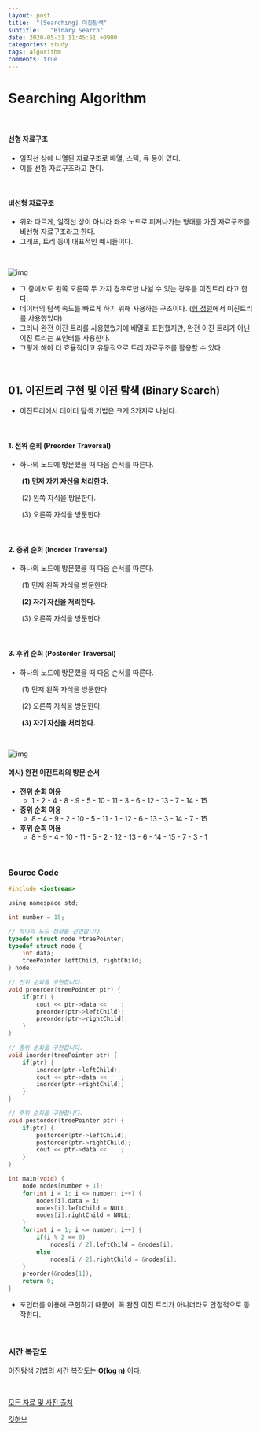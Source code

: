 ```yaml
---
layout: post
title:  "[Searching] 이진탐색"
subtitle:   "Binary Search"
date: 2020-05-31 11:45:51 +0900
categories: study
tags: algorithm
comments: true
---
```


# Searching Algorithm

<br/>

#### 선형 자료구조

* 일직선 상에 나열된 자료구조로 배열, 스택, 큐 등이 있다.
* 이를 선형 자료구조라고 한다.

<br/>

#### 비선형 자료구조

* 위와 다르게, 일직선 상이 아니라 좌우 노드로 퍼져나가는 형태를 가진 자료구조를 비선형 자료구조라고 한다.
* 그래프, 트리 등이 대표적인 예시들이다.

<br/>

![img](https://postfiles.pstatic.net/MjAxODAzMjFfMjYx/MDAxNTIxNTY2NzY4OTI3.b8yIqTXo-LTAd24VTTvBvVUrrmhpgoOB1kZZZc6B-PIg.MlcvZXkLPxps0IXwDEyvdupH-_X8MlE2SAIhQ9ilOcgg.PNG.ndb796/image.png?type=w773)

* 그 중에서도 왼쪽 오른쪽 두 가지 경우로만 나뉠 수 있는 경우를 이진트리 라고 한다.
* 데이터의 탐색 속도를 빠르게 하기 위해 사용하는 구조이다. ([힙 정렬](07_heap-sort.md)에서 이진트리를 사용했었다)
* 그러나 완전 이진 트리를 사용했었기에 배열로 표현했지만, 완전 이진 트리가 아닌 이진 트리는 포인터를 사용한다.
* 그렇게 해야 더 효율적이고 유동적으로 트리 자료구조를 활용할 수 있다.

<br/>

## 01. 이진트리 구현 및 이진 탐색 (Binary Search)

* 이진트리에서 데이터 탐색 기법은 크게 3가지로 나뉜다.

<br/>

#### 1. 전위 순회 (Preorder Traversal)

* 하나의 노드에 방문했을 때 다음 순서를 따른다.

  ​	**(1) 먼저 자기 자신을 처리한다.**

  ​	(2) 왼쪽 자식을 방문한다.

  ​	(3) 오른쪽 자식을 방문한다.

<br/>

#### 2. 중위 순회 (Inorder Traversal)

* 하나의 노드에 방문했을 때 다음 순서를 따른다.

  ​	(1) 먼저 왼쪽 자식을 방문한다.

  ​	**(2) 자기 자신을 처리한다.**

  ​	(3) 오른쪽 자식을 방문한다.

<br/>

#### 3. 후위 순회 (Postorder Traversal)

* 하나의 노드에 방문했을 때 다음 순서를 따른다.

  ​	(1) 먼저 왼쪽 자식을 방문한다.

  ​	(2) 오른쪽 자식을 방문한다.

  ​	**(3) 자기 자신을 처리한다.**

<br/>

![img](https://postfiles.pstatic.net/MjAxODAzMjFfMTAy/MDAxNTIxNTY4NTE0NjAz.xnOMeU4ZjbljDpCnjvBzeMftCqc72qnGELVZNpWXurYg.dxi2tjSse7AihZ-ylEP_sz4ElzF8z1ji1opcUzpGdlgg.PNG.ndb796/image.png?type=w773)

#### 예시) 완전 이진트리의 방문 순서

* **전위 순회 이용**
  * 1 - 2 - 4 - 8 - 9 - 5 - 10 - 11 - 3 - 6 - 12 - 13 - 7 - 14 - 15 
* **중위 순회 이용**
  * 8 - 4 - 9 - 2 - 10 - 5 - 11 - 1 - 12 - 6 - 13 - 3 - 14 - 7 - 15
* **후위 순회 이용**
  * 8 - 9 - 4 - 10 - 11 - 5 - 2 - 12 - 13 - 6 - 14 - 15 - 7 - 3 - 1

<br/>

### Source Code

```c
#include <iostream>

using namespace std;

int number = 15;

// 하나의 노드 정보를 선언합니다. 
typedef struct node *treePointer;
typedef struct node {
	int data;
	treePointer leftChild, rightChild;
} node;

// 전위 순회를 구현합니다.
void preorder(treePointer ptr) {
	if(ptr) {
		cout << ptr->data << ' ';
		preorder(ptr->leftChild);
		preorder(ptr->rightChild);
	}
}

// 중위 순회를 구현합니다. 
void inorder(treePointer ptr) {
	if(ptr) {
		inorder(ptr->leftChild);
		cout << ptr->data << ' ';
		inorder(ptr->rightChild);
	}
}

// 후위 순회를 구현합니다.
void postorder(treePointer ptr) {
	if(ptr) {
		postorder(ptr->leftChild);
		postorder(ptr->rightChild);
		cout << ptr->data << ' ';
	}
} 

int main(void) {
	node nodes[number + 1];
	for(int i = 1; i <= number; i++) {
		nodes[i].data = i;
		nodes[i].leftChild = NULL;
		nodes[i].rightChild = NULL;
	}
	for(int i = 1; i <= number; i++) {
		if(i % 2 == 0)
			nodes[i / 2].leftChild = &nodes[i];
		else
			nodes[i / 2].rightChild = &nodes[i];
	}
	preorder(&nodes[1]);
	return 0;
}
```

* 포인터를 이용해 구현하기 때문에, 꼭 완전 이진 트리가 아니더라도 안정적으로 동작한다.

<br/>

### 시간 복잡도

이진탐색 기법의 시간 복잡도는 **O(log n)** 이다.

<br/>

[모든 자료 및 사진 출처](https://blog.naver.com/PostView.nhn?blogId=ndb796&logNo=221233560789&parentCategoryNo=&categoryNo=&viewDate=&isShowPopularPosts=false&from=postView#)

[깃허브](https://github.com/Sanggoe/Algorithm/tree/master)